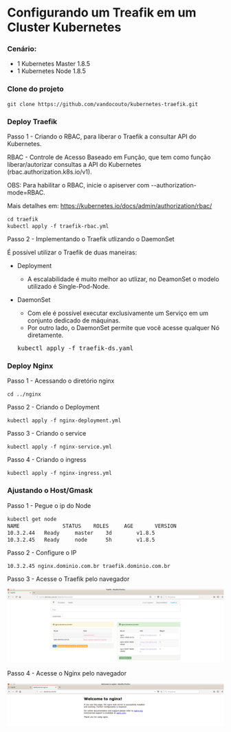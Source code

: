 # Configurando um Treafik em um Cluster Kubernetes

### Cenário:

* 1 Kubernetes Master 1.8.5
* 1 Kubernetes Node 1.8.5

### Clone do projeto

    git clone https://github.com/vandocouto/kubernetes-traefik.git

### Deploy Traefik

Passo 1 - Criando o RBAC, para liberar o Traefik a consultar API do Kubernetes.

RBAC - Controle de Acesso Baseado em Função, que tem como função liberar/autorizar consultas a API do Kubernetes (rbac.authorization.k8s.io/v1).

OBS: Para habilitar o RBAC, inicie o apiserver com --authorization-mode=RBAC.

Mais detalhes em: https://kubernetes.io/docs/admin/authorization/rbac/

    cd traefik
    kubectl apply -f traefik-rbac.yml
    
Passo 2 - Implementando o Traefik utlizando o DaemonSet

É possível utilizar o Traefik de duas maneiras: 

* Deployment
    * A escalabilidade é muito melhor ao utlizar, no DeamonSet o modelo utilizado é Single-Pod-Node.

* DaemonSet
    * Com ele é possível executar exclusivamente um Serviço em um conjunto dedicado de máquinas.
    * Por outro lado, o DaemonSet permite que você acesse qualquer Nó diretamente.
    
    
    <pre>kubectl apply -f traefik-ds.yaml</pre>
    
 
### Deploy Nginx 
 
 Passo 1 - Acessando o diretório nginx
 
    cd ../nginx

Passo 2 - Criando o Deployment

    kubectl apply -f nginx-deployment.yml 

Passo 3 - Criando o service 
  
    kubectl apply -f nginx-service.yml    
    
Passo 4 - Criando o ingress
    
    kubectl apply -f nginx-ingress.yml 
    
### Ajustando o Host/Gmask

Passo 1 - Pegue o ip do Node 

    kubectl get node
    NAME              STATUS    ROLES     AGE       VERSION
    10.3.2.44   Ready     master    3d        v1.8.5
    10.3.2.45   Ready     node      5h        v1.8.5

Passo 2 - Configure o IP

    10.3.2.45 nginx.dominio.com.br traefik.dominio.com.br
    
Passo 3 - Acesse o Traefik pelo navegador 

![alt text](images/traefik.png "Traefik")

Passo 4 - Acesse o Nginx pelo navegador

![alt text](images/nginx.png "Nginx")

